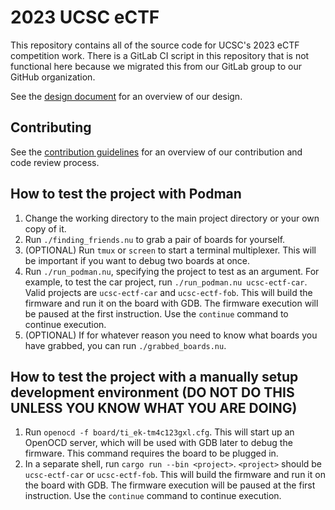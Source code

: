 # 2023 UCSC eCTF

This repository contains all of the source code for UCSC's 2023 eCTF competition work. There is a GitLab CI script in this repository that is not functional here because we migrated this from our GitLab group to our GitHub organization.

See the [design document](DESIGN.pdf) for an overview of our design.

## Contributing
See the [contribution guidelines](CONTRIBUTING.md) for an overview of our contribution and code review process.

## How to test the project with Podman
1. Change the working directory to the main project directory or your own copy of it.
2. Run `./finding_friends.nu` to grab a pair of boards for yourself.
3. (OPTIONAL) Run `tmux` or `screen` to start a terminal multiplexer. This will be important if you want to debug two boards at once.
4. Run `./run_podman.nu`, specifying the project to test as an argument. For example, to test the car project, run `./run_podman.nu ucsc-ectf-car`. Valid projects are `ucsc-ectf-car` and `ucsc-ectf-fob`. This will build the firmware and run it on the board with GDB. The firmware execution will be paused at the first instruction. Use the `continue` command to continue execution.
5. (OPTIONAL) If for whatever reason you need to know what boards you have grabbed, you can run `./grabbed_boards.nu`.

## How to test the project with a manually setup development environment (DO NOT DO THIS UNLESS YOU KNOW WHAT YOU ARE DOING)
1. Run `openocd -f board/ti_ek-tm4c123gxl.cfg`. This will start up an OpenOCD server, which will be used with GDB later to debug the firmware. This command requires the board to be plugged in.
2. In a separate shell, run `cargo run --bin <project>`. `<project>` should be `ucsc-ectf-car` or `ucsc-ectf-fob`. This will build the firmware and run it on the board with GDB. The firmware execution will be paused at the first instruction. Use the `continue` command to continue execution.
